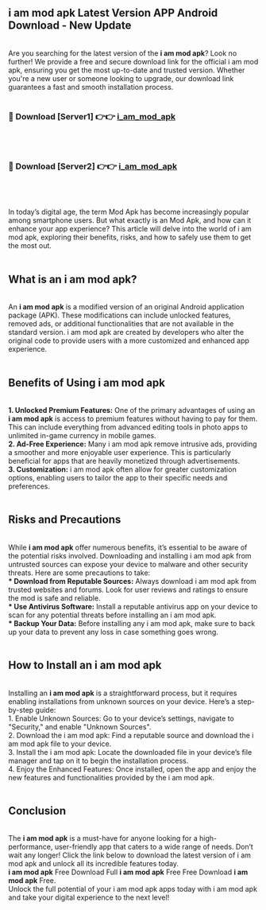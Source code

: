 ## i am mod apk Latest Version APP Android Download - New Update
<br>
Are you searching for the latest version of the <strong>i am mod apk</strong>? Look no further! We provide a free and secure download link for the official i am mod apk, ensuring you get the most up-to-date and trusted version. Whether you're a new user or someone looking to upgrade, our download link guarantees a fast and smooth installation process.
<br>
<br>
<h3>🔴 Download [Server1] 👉👉 <a href="https://modyolo.store/i+am+mod+apk">i_am_mod_apk</a></h3><br>
<br>
<h3>🔴 Download [Server2] 👉👉 <a href="https://modyolo.store/i+am+mod+apk">i_am_mod_apk</a></h3><br>
<br>
<br>
In today’s digital age, the term Mod Apk has become increasingly popular among smartphone users. But what exactly is an Mod Apk, and how can it enhance your app experience? This article will delve into the world of i am mod apk, exploring their benefits, risks, and how to safely use them to get the most out.
<br>
<br>
<h2>What is an i am mod apk?</h2>
<br>
An <strong>i am mod apk</strong> is a modified version of an original Android application package (APK). These modifications can include unlocked features, removed ads, or additional functionalities that are not available in the standard version. i am mod apk are created by developers who alter the original code to provide users with a more customized and enhanced app experience.
<br>
<br>
<h2>Benefits of Using i am mod apk</h2>
<br>
<strong> 1. Unlocked Premium Features:</strong> One of the primary advantages of using an <strong>i am mod apk</strong> is access to premium features without having to pay for them. This can include everything from advanced editing tools in photo apps to unlimited in-game currency in mobile games.
<br>
<strong> 2. Ad-Free Experience:</strong> Many i am mod apk remove intrusive ads, providing a smoother and more enjoyable user experience. This is particularly beneficial for apps that are heavily monetized through advertisements.
<br>
<strong> 3. Customization:</strong> i am mod apk often allow for greater customization options, enabling users to tailor the app to their specific needs and preferences.
<br>
<br>
<h2>Risks and Precautions</h2>
<br>
While <strong>i am mod apk</strong> offer numerous benefits, it’s essential to be aware of the potential risks involved. Downloading and installing i am mod apk from untrusted sources can expose your device to malware and other security threats. Here are some precautions to take:
<br>
<strong> * Download from Reputable Sources:</strong> Always download i am mod apk from trusted websites and forums. Look for user reviews and ratings to ensure the mod is safe and reliable.
<br>
<strong> * Use Antivirus Software:</strong> Install a reputable antivirus app on your device to scan for any potential threats before installing an i am mod apk.
<br>
<strong> * Backup Your Data:</strong> Before installing any i am mod apk, make sure to back up your data to prevent any loss in case something goes wrong.
<br>
<br>
<h2>How to Install an i am mod apk</h2>
<br>
Installing an <strong>i am mod apk</strong> is a straightforward process, but it requires enabling installations from unknown sources on your device. Here’s a step-by-step guide:
<br>
 1. Enable Unknown Sources: Go to your device’s settings, navigate to "Security," and enable "Unknown Sources".
<br>
 2. Download the i am mod apk: Find a reputable source and download the i am mod apk file to your device.
<br>
 3. Install the i am mod apk: Locate the downloaded file in your device’s file manager and tap on it to begin the installation process.
<br>
 4. Enjoy the Enhanced Features: Once installed, open the app and enjoy the new features and functionalities provided by the i am mod apk.
<br>
<br>
<h2><strong>Conclusion</strong></h2>
<br>
The <strong>i am mod apk</strong> is a must-have for anyone looking for a high-performance, user-friendly app that caters to a wide range of needs. Don’t wait any longer! Click the link below to download the latest version of i am mod apk and unlock all its incredible features today.
<br>
<strong>i am mod apk</strong> Free Download Full <strong>i am mod apk</strong> Free Free Download <strong>i am mod apk</strong> Free.
<br>
Unlock the full potential of your i am mod apk apps today with i am mod apk and take your digital experience to the next level!